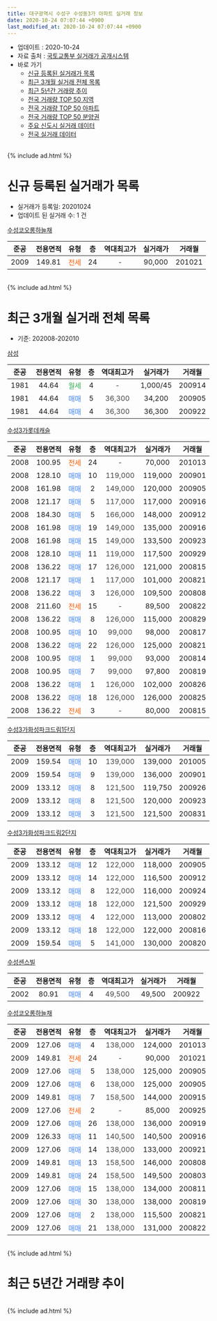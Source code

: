 ```yaml
---
title: 대구광역시 수성구 수성동3가 아파트 실거래 정보
date: 2020-10-24 07:07:44 +0900
last_modified_at: 2020-10-24 07:07:44 +0900
---
```


* 업데이트 : 2020-10-24
* 자료 출처 : [국토교통부 실거래가 공개시스템](http://rt.molit.go.kr)
* 바로 가기
    * [신규 등록된 실거래가 목록](#신규-등록된-실거래가-목록)
    * [최근 3개월 실거래 전체 목록](#최근-3개월-실거래-전체-목록)
    * [최근 5년간 거래량 추이](#최근-5년간-거래량-추이)
    * [전국 거래량 TOP 50 지역](https://inasie.github.io/apt-trade-info/최근-3개월-전국에서-가장-거래가-많이-발생한-지역)
    * [전국 거래량 TOP 50 아파트](https://inasie.github.io/apt-trade-info/최근-3개월-전국에서-가장-거래가-많이-발생한-아파트)
    * [전국 거래량 TOP 50 분양권](https://inasie.github.io/apt-trade-info/최근-3개월-전국에서-가장-거래가-많이-발생한-분양권)
    * [주요 신도시 실거래 데이터](https://inasie.github.io/apt-trade-info/주요-신도시)
    * [전국 실거래 데이터](https://inasie.github.io/apt-trade-info/전국)
<br>
{% include ad.html %}
<br>

# 신규 등록된 실거래가 목록
* 실거래가 등록일: 20201024
* 업데이트 된 실거래 수: 1 건


[수성코오롱하늘채](https://search.naver.com/search.naver?query=%EB%8C%80%EA%B5%AC%EA%B4%91%EC%97%AD%EC%8B%9C+%EC%88%98%EC%84%B1%EA%B5%AC+%EC%88%98%EC%84%B1%EB%8F%993%EA%B0%80+%EC%88%98%EC%84%B1%EC%BD%94%EC%98%A4%EB%A1%B1%ED%95%98%EB%8A%98%EC%B1%84)

|준공|전용면적|유형|층|역대최고가|실거래가|거래월|
|:---:|:---:|:---:|:---:|:---:|:---:|:---:|
|2009|149.81|<span style="color:#ff5a00">전세</span>|24|<span style="color:#444444">-</span>|90,000|201021|


<br>
{% include ad.html %}
<br>

# 최근 3개월 실거래 전체 목록
* 기준: 202008-202010


[삼성](https://search.naver.com/search.naver?query=%EB%8C%80%EA%B5%AC%EA%B4%91%EC%97%AD%EC%8B%9C+%EC%88%98%EC%84%B1%EA%B5%AC+%EC%88%98%EC%84%B1%EB%8F%993%EA%B0%80+%EC%82%BC%EC%84%B1)

|준공|전용면적|유형|층|역대최고가|실거래가|거래월|
|:---:|:---:|:---:|:---:|:---:|:---:|:---:|
|1981|44.64|<span style="color:#34a853">월세</span>|4|<span style="color:#444444">-</span>|1,000/45|200914|
|1981|44.64|<span style="color:#4285f3">매매</span>|5|<span style="color:#444444">36,300</span>|34,200|200905|
|1981|44.64|<span style="color:#4285f3">매매</span>|4|<span style="color:#444444">36,300</span>|36,300|200922|

[수성3가롯데캐슬](https://search.naver.com/search.naver?query=%EB%8C%80%EA%B5%AC%EA%B4%91%EC%97%AD%EC%8B%9C+%EC%88%98%EC%84%B1%EA%B5%AC+%EC%88%98%EC%84%B1%EB%8F%993%EA%B0%80+%EC%88%98%EC%84%B13%EA%B0%80%EB%A1%AF%EB%8D%B0%EC%BA%90%EC%8A%AC)

|준공|전용면적|유형|층|역대최고가|실거래가|거래월|
|:---:|:---:|:---:|:---:|:---:|:---:|:---:|
|2008|100.95|<span style="color:#ff5a00">전세</span>|24|<span style="color:#444444">-</span>|70,000|201013|
|2008|128.10|<span style="color:#4285f3">매매</span>|10|<span style="color:#444444">119,000</span>|119,000|200901|
|2008|161.98|<span style="color:#4285f3">매매</span>|2|<span style="color:#444444">149,000</span>|120,000|200905|
|2008|121.17|<span style="color:#4285f3">매매</span>|5|<span style="color:#444444">117,000</span>|117,000|200916|
|2008|184.30|<span style="color:#4285f3">매매</span>|5|<span style="color:#444444">166,000</span>|148,000|200912|
|2008|161.98|<span style="color:#4285f3">매매</span>|19|<span style="color:#444444">149,000</span>|135,000|200916|
|2008|161.98|<span style="color:#4285f3">매매</span>|15|<span style="color:#444444">149,000</span>|133,500|200923|
|2008|128.10|<span style="color:#4285f3">매매</span>|11|<span style="color:#444444">119,000</span>|117,500|200929|
|2008|136.22|<span style="color:#4285f3">매매</span>|17|<span style="color:#444444">126,000</span>|121,000|200815|
|2008|121.17|<span style="color:#4285f3">매매</span>|1|<span style="color:#444444">117,000</span>|101,000|200821|
|2008|136.22|<span style="color:#4285f3">매매</span>|3|<span style="color:#444444">126,000</span>|109,500|200808|
|2008|211.60|<span style="color:#ff5a00">전세</span>|15|<span style="color:#444444">-</span>|89,500|200822|
|2008|136.22|<span style="color:#4285f3">매매</span>|8|<span style="color:#444444">126,000</span>|115,000|200829|
|2008|100.95|<span style="color:#4285f3">매매</span>|10|<span style="color:#444444">99,000</span>|98,000|200817|
|2008|136.22|<span style="color:#4285f3">매매</span>|22|<span style="color:#444444">126,000</span>|125,000|200821|
|2008|100.95|<span style="color:#4285f3">매매</span>|1|<span style="color:#444444">99,000</span>|93,000|200814|
|2008|100.95|<span style="color:#4285f3">매매</span>|7|<span style="color:#444444">99,000</span>|97,800|200819|
|2008|136.22|<span style="color:#4285f3">매매</span>|1|<span style="color:#444444">126,000</span>|102,000|200826|
|2008|136.22|<span style="color:#4285f3">매매</span>|18|<span style="color:#444444">126,000</span>|126,000|200825|
|2008|136.22|<span style="color:#ff5a00">전세</span>|3|<span style="color:#444444">-</span>|80,000|200815|

[수성3가화성파크드림1단지](https://search.naver.com/search.naver?query=%EB%8C%80%EA%B5%AC%EA%B4%91%EC%97%AD%EC%8B%9C+%EC%88%98%EC%84%B1%EA%B5%AC+%EC%88%98%EC%84%B1%EB%8F%993%EA%B0%80+%EC%88%98%EC%84%B13%EA%B0%80%ED%99%94%EC%84%B1%ED%8C%8C%ED%81%AC%EB%93%9C%EB%A6%BC1%EB%8B%A8%EC%A7%80)

|준공|전용면적|유형|층|역대최고가|실거래가|거래월|
|:---:|:---:|:---:|:---:|:---:|:---:|:---:|
|2009|159.54|<span style="color:#4285f3">매매</span>|10|<span style="color:#444444">139,000</span>|139,000|201005|
|2009|159.54|<span style="color:#4285f3">매매</span>|9|<span style="color:#444444">139,000</span>|136,000|200901|
|2009|133.12|<span style="color:#4285f3">매매</span>|8|<span style="color:#444444">121,500</span>|119,750|200926|
|2009|133.12|<span style="color:#4285f3">매매</span>|8|<span style="color:#444444">121,500</span>|120,000|200923|
|2009|133.12|<span style="color:#4285f3">매매</span>|3|<span style="color:#444444">121,500</span>|121,500|200831|

[수성3가화성파크드림2단지](https://search.naver.com/search.naver?query=%EB%8C%80%EA%B5%AC%EA%B4%91%EC%97%AD%EC%8B%9C+%EC%88%98%EC%84%B1%EA%B5%AC+%EC%88%98%EC%84%B1%EB%8F%993%EA%B0%80+%EC%88%98%EC%84%B13%EA%B0%80%ED%99%94%EC%84%B1%ED%8C%8C%ED%81%AC%EB%93%9C%EB%A6%BC2%EB%8B%A8%EC%A7%80)

|준공|전용면적|유형|층|역대최고가|실거래가|거래월|
|:---:|:---:|:---:|:---:|:---:|:---:|:---:|
|2009|133.12|<span style="color:#4285f3">매매</span>|12|<span style="color:#444444">122,000</span>|118,000|200905|
|2009|133.12|<span style="color:#4285f3">매매</span>|14|<span style="color:#444444">122,000</span>|116,500|200912|
|2009|133.12|<span style="color:#4285f3">매매</span>|8|<span style="color:#444444">122,000</span>|116,000|200924|
|2009|133.12|<span style="color:#4285f3">매매</span>|18|<span style="color:#444444">122,000</span>|121,500|200929|
|2009|133.12|<span style="color:#4285f3">매매</span>|4|<span style="color:#444444">122,000</span>|113,000|200802|
|2009|133.12|<span style="color:#4285f3">매매</span>|18|<span style="color:#444444">122,000</span>|122,000|200816|
|2009|159.54|<span style="color:#4285f3">매매</span>|5|<span style="color:#444444">141,000</span>|130,000|200820|

[수성센스빌](https://search.naver.com/search.naver?query=%EB%8C%80%EA%B5%AC%EA%B4%91%EC%97%AD%EC%8B%9C+%EC%88%98%EC%84%B1%EA%B5%AC+%EC%88%98%EC%84%B1%EB%8F%993%EA%B0%80+%EC%88%98%EC%84%B1%EC%84%BC%EC%8A%A4%EB%B9%8C)

|준공|전용면적|유형|층|역대최고가|실거래가|거래월|
|:---:|:---:|:---:|:---:|:---:|:---:|:---:|
|2002|80.91|<span style="color:#4285f3">매매</span>|4|<span style="color:#444444">49,500</span>|49,500|200922|

[수성코오롱하늘채](https://search.naver.com/search.naver?query=%EB%8C%80%EA%B5%AC%EA%B4%91%EC%97%AD%EC%8B%9C+%EC%88%98%EC%84%B1%EA%B5%AC+%EC%88%98%EC%84%B1%EB%8F%993%EA%B0%80+%EC%88%98%EC%84%B1%EC%BD%94%EC%98%A4%EB%A1%B1%ED%95%98%EB%8A%98%EC%B1%84)

|준공|전용면적|유형|층|역대최고가|실거래가|거래월|
|:---:|:---:|:---:|:---:|:---:|:---:|:---:|
|2009|127.06|<span style="color:#4285f3">매매</span>|4|<span style="color:#444444">138,000</span>|124,000|201013|
|2009|149.81|<span style="color:#ff5a00">전세</span>|24|<span style="color:#444444">-</span>|90,000|201021|
|2009|127.06|<span style="color:#4285f3">매매</span>|5|<span style="color:#444444">138,000</span>|125,000|200905|
|2009|127.06|<span style="color:#4285f3">매매</span>|6|<span style="color:#444444">138,000</span>|125,000|200905|
|2009|149.81|<span style="color:#4285f3">매매</span>|7|<span style="color:#444444">158,500</span>|144,000|200915|
|2009|127.06|<span style="color:#ff5a00">전세</span>|2|<span style="color:#444444">-</span>|85,000|200925|
|2009|127.06|<span style="color:#4285f3">매매</span>|26|<span style="color:#444444">138,000</span>|136,000|200919|
|2009|126.33|<span style="color:#4285f3">매매</span>|11|<span style="color:#444444">140,500</span>|140,500|200916|
|2009|127.06|<span style="color:#4285f3">매매</span>|14|<span style="color:#444444">138,000</span>|133,000|200921|
|2009|149.81|<span style="color:#4285f3">매매</span>|13|<span style="color:#444444">158,500</span>|146,000|200808|
|2009|149.81|<span style="color:#4285f3">매매</span>|24|<span style="color:#444444">158,500</span>|149,500|200803|
|2009|127.06|<span style="color:#4285f3">매매</span>|15|<span style="color:#444444">138,000</span>|134,000|200811|
|2009|127.06|<span style="color:#4285f3">매매</span>|30|<span style="color:#444444">138,000</span>|138,000|200819|
|2009|127.06|<span style="color:#4285f3">매매</span>|2|<span style="color:#444444">138,000</span>|115,500|200821|
|2009|127.06|<span style="color:#4285f3">매매</span>|21|<span style="color:#444444">138,000</span>|131,000|200822|


<br>
{% include ad.html %}
<br>

# 최근 5년간 거래량 추이


<div style="width:100%;">
    <canvas id="deal_progress" height="200"></canvas>
</div>

<script>
new Chart(document.getElementById("deal_progress"), {
    type: 'line',
    data: {
        labels: ['201510','201511','201512','201601','201602','201603','201604','201605','201606','201607','201608','201609','201610','201611','201612','201701','201702','201703','201704','201705','201706','201707','201708','201709','201710','201711','201712','201801','201802','201803','201804','201805','201806','201807','201808','201809','201810','201811','201812','201901','201902','201903','201904','201905','201906','201907','201908','201909','201910','201911','201912','202001','202002','202003','202004','202005','202006','202007','202008','202009','202010'],
        datasets: [{
            label: '매매',
            pointRadius: 1,
            data: [13, 10, 4, 1, 5, 5, 2, 3, 10, 8, 16, 16, 14, 5, 5, 5, 2, 7, 9, 20, 33, 40, 11, 8, 5, 12, 14, 13, 24, 14, 9, 2, 3, 8, 9, 15, 4, 4, 2, 1, 2, 1, 3, 6, 6, 3, 5, 10, 11, 13, 10, 1, 7, 0, 4, 4, 13, 19, 20, 23, 2],
            borderColor: "rgba(255, 201, 14, 1)",
            backgroundColor: "rgba(255, 201, 14, 0.5)",
            fill: false,
            lineTension: 0
        },{
            label: '전월세',
            pointRadius: 1,
            data: [12, 7, 8, 6, 9, 7, 5, 2, 2, 6, 6, 6, 7, 2, 3, 6, 12, 6, 8, 9, 7, 12, 12, 3, 6, 15, 15, 8, 8, 12, 4, 5, 3, 6, 7, 10, 2, 5, 10, 7, 8, 6, 6, 3, 6, 1, 6, 6, 2, 11, 17, 7, 5, 2, 4, 9, 4, 5, 2, 2, 2],
            borderColor: "rgba(0, 141, 185, 1)",
            backgroundColor: "rgba(0, 141, 185, 0.5)",
            fill: false,
            lineTension: 0
        }
        ]
    },
    options: {
        responsive: true,
        title: {
            display: false
        },
        tooltips: {
            mode: 'index',
            intersect: false
        },
        hover: {
            mode: 'nearest',
            intersect: true
        },
        scales: {
            xAxes: [{
                display: true,
                scaleLabel: {
                    display: true,
                    labelString: '년/월'
                }
            }],
            yAxes: [{
                display: true,
                ticks: {
                    suggestedMin: 0,
                },
                scaleLabel: {
                    display: true,
                    labelString: '실거래 수'
                }
            }]
        }
    }
});

</script>


<br>
{% include ad.html %}
<br>

